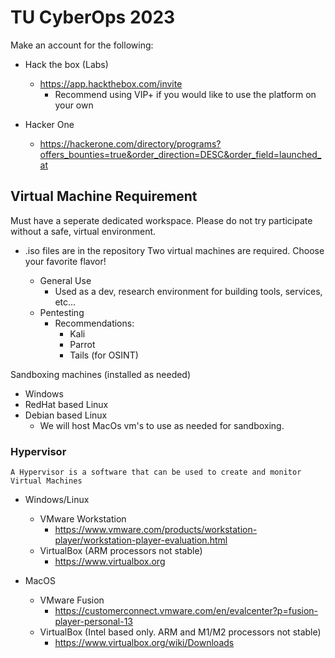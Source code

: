 # TU CyberOps 2023

 Make an account for the following:
  - Hack the box (Labs)
    - https://app.hackthebox.com/invite
      - Recommend using VIP+ if you would like to use the platform on your own
  
  - Hacker One
    - https://hackerone.com/directory/programs?offers_bounties=true&order_direction=DESC&order_field=launched_at
 
 ## Virtual Machine Requirement
 Must have a seperate dedicated workspace. Please do not try participate without a safe, virtual environment.
  - .iso files are in the repository
 Two virtual machines are required. Choose your favorite flavor!
 
    - General Use
      - Used as a dev, research environment for building tools, services, etc...
    - Pentesting
      - Recommendations:
        - Kali
        - Parrot
        - Tails (for OSINT)
 
 Sandboxing machines (installed as needed)
  - Windows
  - RedHat based Linux
  - Debian based Linux
    * We will host MacOs vm's to use as needed for sandboxing.
 
 ### Hypervisor
 ` A Hypervisor is a software that can be used to create and monitor Virtual Machines `
  - Windows/Linux
    - VMware Workstation
      - https://www.vmware.com/products/workstation-player/workstation-player-evaluation.html
    - VirtualBox (ARM processors not stable)
      - https://www.virtualbox.org
  
  - MacOS
    - VMware Fusion
      - https://customerconnect.vmware.com/en/evalcenter?p=fusion-player-personal-13
    - VirtualBox (Intel based only. ARM and M1/M2 processors not stable)
      - https://www.virtualbox.org/wiki/Downloads
